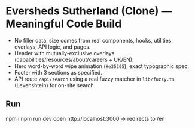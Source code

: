 # Eversheds Sutherland (Clone) — Meaningful Code Build
- No filler data: size comes from real components, hooks, utilities, overlays, API logic, and pages.
- Header with mutually-exclusive overlays (capabilities/resources/about/careers + UK/EN).
- Hero word-by-word wipe animation (`#e35205`), exact typographic spec.
- Footer with 3 sections as specified.
- API route `/api/search` using a real fuzzy matcher in `lib/fuzzy.ts` (Levenshtein) for on-site search.

## Run
npm i
npm run dev
open http://localhost:3000 → redirects to /en

